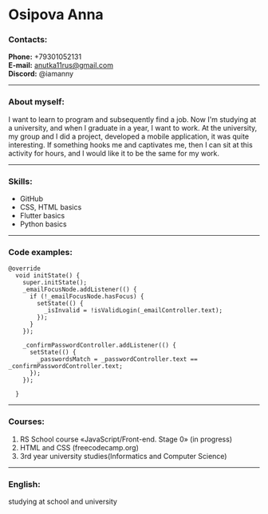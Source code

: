 # Osipova Anna
### Contacts:
**Phone:** +79301052131  
**E-mail:** anutka11rus@gmail.com  
**Discord:** @iamanny  
* * *
### About myself:
I want to learn to program and subsequently find a job. Now I'm studying at a university, and when I graduate in a year, I want to work. At the university, my group and I did a project, developed a mobile application, it was quite interesting.
If something hooks me and captivates me, then I can sit at this activity for hours, and I would like it to be the same for my work.

* * *
### Skills:
* GitHub
* CSS, HTML basics
* Flutter basics
* Python basics

* * *
### Code examples:
```
@override
  void initState() {
    super.initState();
    _emailFocusNode.addListener(() {
      if (!_emailFocusNode.hasFocus) {
        setState(() {
          _isInvalid = !isValidLogin(_emailController.text);
        });
      }
    });

    _confirmPasswordController.addListener(() {
      setState(() {
        _passwordsMatch = _passwordController.text == _confirmPasswordController.text;
      });
    });

  }
```
* * * 
### Courses:
1. RS School course «JavaScript/Front-end. Stage 0» (in progress)
2. HTML and CSS (freecodecamp.org)
3. 3rd year university studies(Informatics and Computer Science)

* * * 
### English:
studying at school and university